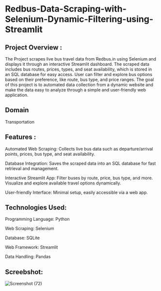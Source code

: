 # Redbus-Data-Scraping-with-Selenium-Dynamic-Filtering-using-Streamlit
## Project Overview : 
The Project scrapes live bus travel data from Redbus.in using Selenium and displays it through an interactive Streamlit dashboard.
The scraped data includes bus routes, prices, types, and seat availability, which is stored in an SQL database for easy access.
User can filter and explore bus options based on their preference, like route, bus type, and price ranges.
The goal of this project is to automated data collection from a dynamic website and make the data easy to analyze through a simple and user-friendly web application.
## Domain 
Transportation
## Features :
Automated Web Scraping: Collects live bus data such as departure/arrival points, prices, bus type, and seat availability.  

Database Integration: Saves the scraped data into an SQL database for fast retrieval and management.

Interactive Streamlit App: Filter buses by route, price, bus type, and more. Visualize and explore available travel options dynamically.

User-friendly Interface: Minimal setup, easily accessible via a web app.
## Technologies Used:
Programming Language: Python

Web Scraping: Selenium

Database: SQLite

Web Framework: Streamlit

Data Handling: Pandas
## Screebshot:
![Screenshot (72)](https://github.com/user-attachments/assets/955528e7-b0a3-47a0-a706-fa4b904bf7c2)

